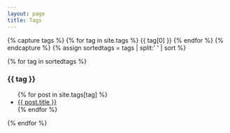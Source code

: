 ```yaml
---
layout: page
title: Tags
---
```


{% capture tags %}
  {% for tag in site.tags %}
    {{ tag[0] }}
  {% endfor %}
{% endcapture %}
{% assign sortedtags = tags | split:' ' | sort %}

{% for tag in sortedtags %}
  <h3 id="{{ tag }}">{{ tag }}</h3>
  <ul>
  {%  for post in site.tags[tag]  %}
    <li><a href="{{ post.url }}">{{ post.title }}</a></li>
  {%  endfor  %}
  </ul>
{% endfor %}
